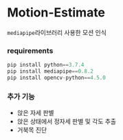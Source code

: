 # Motion-Estimate

```mediapipe```라이브러리 사용한 모션 인식


### requirements
```python
pip install python==3.7.4
pip install mediapipe==0.8.2
pip install opencv-python==4.5.0
```

### 추가 기능
- 앉은 자세 판별
- 앉은 상태에서 정자세 판별 및 각도 추출
- 거북목 진단
